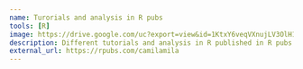 ```yaml
---
name: Turorials and analysis in R pubs 
tools: [R]
image: https://drive.google.com/uc?export=view&id=1KtxY6veqVXnujLV3OlH1tIRabC47ho9E
description: Different tutorials and analysis in R published in R pubs.  
external_url: https://rpubs.com/camilamila
---
```

